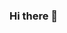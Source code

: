 ### Hi there 👋

<link rel="stylesheet" href="https://cdnjs.cloudflare.com/ajax/libs/font-awesome/5.15.3/css/all.min.css">

<div id="badges">
  <a href="https://www.linkedin.com/in/mark-shinozaki-%E7%AF%A0%E5%B4%8E-372699b7/">
    <i class="fab fa-linkedin"></i>
  </a>
  <a href="your-twitter-URL">
    <i class="fab fa-twitter"></i>
  </a>
</div>

